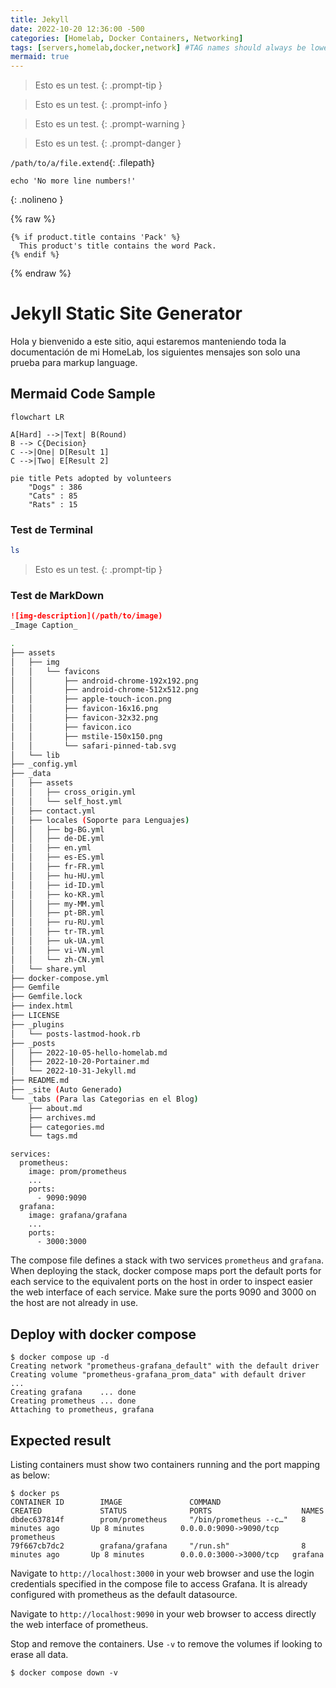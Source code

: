 ```yaml
---
title: Jekyll
date: 2022-10-20 12:36:00 -500
categories: [Homelab, Docker Containers, Networking]
tags: [servers,homelab,docker,network] #TAG names should always be lowercase.
mermaid: true
---
```

> Esto es un test. 
{: .prompt-tip }

> Esto es un test. 
{: .prompt-info }

> Esto es un test. 
{: .prompt-warning }

> Esto es un test. 
{: .prompt-danger }

`/path/to/a/file.extend`{: .filepath}

```shell
echo 'No more line numbers!'
```
{: .nolineno }

{% raw %}
```liquid
{% if product.title contains 'Pack' %}
  This product's title contains the word Pack.
{% endif %}
```
{% endraw %}

# Jekyll Static Site Generator

Hola y bienvenido a este sitio, aqui estaremos manteniendo toda la documentación de mi HomeLab, los siguientes mensajes son solo una prueba para markup language.

## Mermaid Code Sample

```mermaid
flowchart LR

A[Hard] -->|Text| B(Round)
B --> C{Decision}
C -->|One| D[Result 1]
C -->|Two| E[Result 2]
```
```mermaid
pie title Pets adopted by volunteers
    "Dogs" : 386
    "Cats" : 85
    "Rats" : 15
```
### Test de Terminal


```bash
ls
```
> Esto es un test. 
{: .prompt-tip }

### Test de MarkDown

```markdown
![img-description](/path/to/image)
_Image Caption_
```



```bash
.
├── assets
│   ├── img
│   │   └── favicons
│   │       ├── android-chrome-192x192.png
│   │       ├── android-chrome-512x512.png
│   │       ├── apple-touch-icon.png
│   │       ├── favicon-16x16.png
│   │       ├── favicon-32x32.png
│   │       ├── favicon.ico
│   │       ├── mstile-150x150.png
│   │       └── safari-pinned-tab.svg
│   └── lib
├── _config.yml
├── _data
│   ├── assets
│   │   ├── cross_origin.yml
│   │   └── self_host.yml
│   ├── contact.yml
│   ├── locales (Soporte para Lenguajes)
│   │   ├── bg-BG.yml
│   │   ├── de-DE.yml
│   │   ├── en.yml
│   │   ├── es-ES.yml
│   │   ├── fr-FR.yml
│   │   ├── hu-HU.yml
│   │   ├── id-ID.yml
│   │   ├── ko-KR.yml
│   │   ├── my-MM.yml
│   │   ├── pt-BR.yml
│   │   ├── ru-RU.yml
│   │   ├── tr-TR.yml
│   │   ├── uk-UA.yml
│   │   ├── vi-VN.yml
│   │   └── zh-CN.yml
│   └── share.yml
├── docker-compose.yml
├── Gemfile
├── Gemfile.lock
├── index.html
├── LICENSE
├── _plugins
│   └── posts-lastmod-hook.rb
├── _posts
│   ├── 2022-10-05-hello-homelab.md
│   ├── 2022-10-20-Portainer.md
│   └── 2022-10-31-Jekyll.md
├── README.md
├── _site (Auto Generado)
└── _tabs (Para las Categorias en el Blog)
    ├── about.md
    ├── archives.md
    ├── categories.md
    └── tags.md

```


```
services:
  prometheus:
    image: prom/prometheus
    ...
    ports:
      - 9090:9090
  grafana:
    image: grafana/grafana
    ...
    ports:
      - 3000:3000
```
The compose file defines a stack with two services `prometheus` and `grafana`.
When deploying the stack, docker compose maps port the default ports for each service to the equivalent ports on the host in order to inspect easier the web interface of each service.
Make sure the ports 9090 and 3000 on the host are not already in use.

## Deploy with docker compose

```
$ docker compose up -d
Creating network "prometheus-grafana_default" with the default driver
Creating volume "prometheus-grafana_prom_data" with default driver
...
Creating grafana    ... done
Creating prometheus ... done
Attaching to prometheus, grafana

```

## Expected result

Listing containers must show two containers running and the port mapping as below:
```
$ docker ps
CONTAINER ID        IMAGE               COMMAND                  CREATED             STATUS              PORTS                    NAMES
dbdec637814f        prom/prometheus     "/bin/prometheus --c…"   8 minutes ago       Up 8 minutes        0.0.0.0:9090->9090/tcp   prometheus
79f667cb7dc2        grafana/grafana     "/run.sh"                8 minutes ago       Up 8 minutes        0.0.0.0:3000->3000/tcp   grafana
```

Navigate to `http://localhost:3000` in your web browser and use the login credentials specified in the compose file to access Grafana. It is already configured with prometheus as the default datasource.

Navigate to `http://localhost:9090` in your web browser to access directly the web interface of prometheus.

Stop and remove the containers. Use `-v` to remove the volumes if looking to erase all data.
```
$ docker compose down -v
```